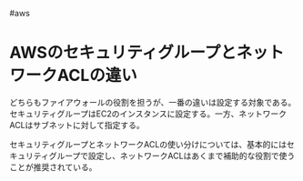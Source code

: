 #aws
# AWSのセキュリティグループとネットワークACLの違い

どちらもファイアウォールの役割を担うが、一番の違いは設定する対象である。セキュリティグループはEC2のインスタンスに設定する。一方、ネットワークACLはサブネットに対して指定する。

セキュリティグループとネットワークACLの使い分けについては、基本的にはセキュリティグループで設定し、ネットワークACLはあくまで補助的な役割で使うことが推奨されている。
